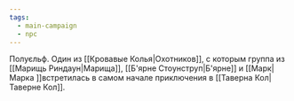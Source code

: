 ```yaml
---
tags:
  - main-campaign
  - npc
---
```

Полуєльф.
Один из [[Кровавые Колья|Охотников]], с которым группа из [[Марищь Риндаун|Марища]], [[Б'ярне Стоунструп|Б'ярне]] и [[Марк|Марка ]]встретилась в самом начале приключения в [[Таверна Кол|Таверне Кол]].